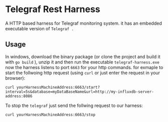 # Telegraf Rest Harness
A HTTP based harness for Telegraf monitoring system. it has an embedded executable version of `Telegraf .`
## Usage
In windows, download the binary package (or clone the project and build it with `go build` ), unzip it and then run the executable `telegraf-harness.exe`
now the harness listens to port `6663` for your http commands.
for exmaple to start the follwoing http request (using `curl` or just enter the request in your browser):
    
    curl yourHarnessMachineAddress:6663/start?interval=5s&database=myDataBaseName&url=http://my-influxdb-server-address:8086  
To stop the `telegraf` just send the follwing request to our harness:
    
    curl yourHarnessMachineAddress:6663/stop  
